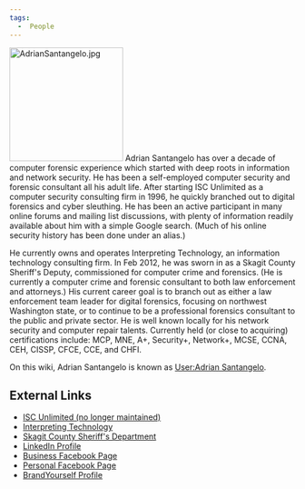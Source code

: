 ```yaml
---
tags:
  -  People
---
```

<img src="AdrianSantangelo.jpg" title="AdrianSantangelo.jpg" width="200"
alt="AdrianSantangelo.jpg" /> Adrian Santangelo has over a decade of
computer forensic experience which started with deep roots in
information and network security. He has been a self-employed computer
security and forensic consultant all his adult life. After starting ISC
Unlimited as a computer security consulting firm in 1996, he quickly
branched out to digital forensics and cyber sleuthing. He has been an
active participant in many online forums and mailing list discussions,
with plenty of information readily available about him with a simple
Google search. (Much of his online security history has been done under
an alias.)

He currently owns and operates Interpreting Technology, an information
technology consulting firm. In Feb 2012, he was sworn in as a Skagit
County Sheriff's Deputy, commissioned for computer crime and forensics.
(He is currently a computer crime and forensic consultant to both law
enforcement and attorneys.) His current career goal is to branch out as
either a law enforcement team leader for digital forensics, focusing on
northwest Washington state, or to continue to be a professional
forensics consultant to the public and private sector. He is well known
locally for his network security and computer repair talents. Currently
held (or close to acquiring) certifications include: MCP, MNE, A+,
Security+, Network+, MCSE, CCNA, CEH, CISSP, CFCE, CCE, and CHFI.

On this wiki, Adrian Santangelo is known as [User:Adrian
Santangelo](user:adrian_santangelo.md).

## External Links

- [ISC Unlimited (no longer maintained)](http://www.ISC-Unlimited.com/)
- [Interpreting Technology](http://www.InterpretingTech.com/)
- [Skagit County Sheriff's
  Department](http://www.skagitcounty.net/Common/asp/default.asp?d=Sheriff&c=General&p=main.htm)
- [LinkedIn Profile](http://www.LinkedIn.com/in/AdrianSantangelo/)
- [Business Facebook Page](http://www.facebook.com/InterpretingTech)
- [Personal Facebook Page](http://www.facebook.com/Adrian.Santangelo)
- [BrandYourself Profile](http://adriansantangelo.brandyourself.com/)

